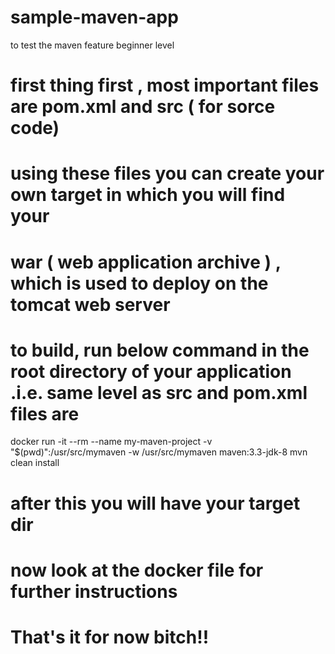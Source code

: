 # sample-maven-app
to test the maven feature beginner level


# first thing first , most important files are pom.xml and src ( for sorce code) 
# using these files you can create your own target in which you will find your 
# war ( web application archive ) , which is used to deploy on the tomcat web server

# to build, run below command in the root directory of your application .i.e. same level as src and pom.xml files are 

docker run -it --rm --name my-maven-project -v "$(pwd)":/usr/src/mymaven -w /usr/src/mymaven maven:3.3-jdk-8 mvn clean install

# after this you will have your target dir

# now look at the docker file for further instructions 
# That's it for now bitch!!
